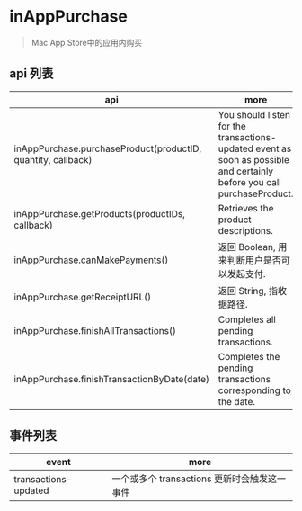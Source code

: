 # inAppPurchase

> Mac App Store中的应用内购买

## api 列表

| api                                                          | more                                                                                                                    |
| ------------------------------------------------------------ | ----------------------------------------------------------------------------------------------------------------------- |
| inAppPurchase.purchaseProduct(productID, quantity, callback) | You should listen for the transactions-updated event as soon as possible and certainly before you call purchaseProduct. |
| inAppPurchase.getProducts(productIDs, callback)              | Retrieves the product descriptions.                                                                                     |
| inAppPurchase.canMakePayments()                              | 返回 Boolean, 用来判断用户是否可以发起支付.                                                                             |
| inAppPurchase.getReceiptURL()                                | 返回 String, 指收据路径.                                                                                                |
| inAppPurchase.finishAllTransactions()                        | Completes all pending transactions.                                                                                     |
| inAppPurchase.finishTransactionByDate(date)                  | Completes the pending transactions corresponding to the date.                                                           |

## 事件列表

| event                | more                                         |
| -------------------- | -------------------------------------------- |
| transactions-updated | 一个或多个 transactions 更新时会触发这一事件 |